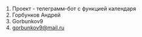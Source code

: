 1. Проект - телеграмм-бот с функцией календаря
2. Горбунков Андрей
3. Gorbunkov9
4. gorbunkov9@mail.ru
